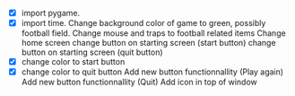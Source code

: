 -[x] import pygame.
-[x] import time. 
Change background color of game to green, possibly football field. 
Change mouse and traps to football related items 
Change home screen 
change button on starting screen (start button) 
change button on starting screen (quit button)
-[x] change color to start button 
-[x] change color to quit button 
Add new button functionnallity (Play again)  
Add new button functionnallity (Quit) 
Add icon in top of window 
